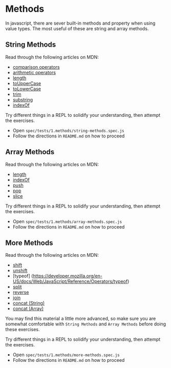 # Methods

In javascript, there are sever built-in methods and property when using value types. The most useful of these are string and array methods.

## String Methods

Read through the following articles on MDN:
  - [comparison operators](https://developer.mozilla.org/en-US/docs/Web/JavaScript/Reference/Operators/Comparison_Operators)
  - [arithmetic operators](https://developer.mozilla.org/en-US/docs/Web/JavaScript/Reference/Operators/Arithmetic_Operators)
  - [length](https://developer.mozilla.org/en-US/docs/Web/JavaScript/Reference/Global_Objects/String/length)
  - [toUpperCase](https://developer.mozilla.org/en-US/docs/Web/JavaScript/Reference/Global_Objects/String/toUpperCase)
  - [toLowerCase](https://developer.mozilla.org/en-US/docs/Web/JavaScript/Reference/Global_Objects/String/toLowerCase)
  - [trim](https://developer.mozilla.org/en-US/docs/Web/JavaScript/Reference/Global_Objects/String/Trim)
  - [substring](https://developer.mozilla.org/en-US/docs/Web/JavaScript/Reference/Global_Objects/String/substring)
  - [indexOf](https://developer.mozilla.org/en-US/docs/Web/JavaScript/Reference/Global_Objects/String/indexOf)

Try different things in a REPL to solidify your understanding, then attempt the exercises.
  - Open `spec/tests/1.methods/string-methods.spec.js`
  - Follow the directions in `README.md` on how to proceed

## Array Methods

Read through the following articles on MDN:
  - [length](https://developer.mozilla.org/en-US/docs/Web/JavaScript/Reference/Global_Objects/Array/length)
  - [indexOf](https://developer.mozilla.org/en-US/docs/Web/JavaScript/Reference/Global_Objects/Array/indexOf)
  - [push](https://developer.mozilla.org/en-US/docs/Web/JavaScript/Reference/Global_Objects/Array/push)
  - [pop](https://developer.mozilla.org/en-US/docs/Web/JavaScript/Reference/Global_Objects/Array/pop)
  - [slice](https://developer.mozilla.org/en-US/docs/Web/JavaScript/Reference/Global_Objects/Array/slice)

Try different things in a REPL to solidify your understanding, then attempt the exercises.
  - Open `spec/tests/1.methods/array-methods.spec.js`
  - Follow the directions in `README.md` on how to proceed

## More Methods

Read through the following articles on MDN:
  - [shift](https://developer.mozilla.org/en-US/docs/Web/JavaScript/Reference/Global_Objects/Array/shift)
  - [unshift](https://developer.mozilla.org/en-US/docs/Web/JavaScript/Reference/Global_Objects/Array/unshift)
  - [typeof]
  (https://developer.mozilla.org/en-US/docs/Web/JavaScript/Reference/Operators/typeof)
  - [split](https://developer.mozilla.org/en-US/docs/Web/JavaScript/Reference/Global_Objects/String/split)
  - [reverse](https://developer.mozilla.org/en-US/docs/Web/JavaScript/Reference/Global_Objects/Array/reverse)
  - [join](https://developer.mozilla.org/en-US/docs/Web/JavaScript/Reference/Global_Objects/Array/join)
  - [concat (String)](https://developer.mozilla.org/en-US/docs/Web/JavaScript/Reference/Global_Objects/String/concat)
  - [concat (Array)](https://developer.mozilla.org/en-US/docs/Web/JavaScript/Reference/Global_Objects/Array/concat)

You may find this material a little more advanced, so make sure you are somewhat comfortable with `String Methods` and `Array Methods` before doing these exercises.

Try different things in a REPL to solidify your understanding, then attempt the exercises.
  - Open `spec/tests/1.methods/more-methods.spec.js`
  - Follow the directions in `README.md` on how to proceed